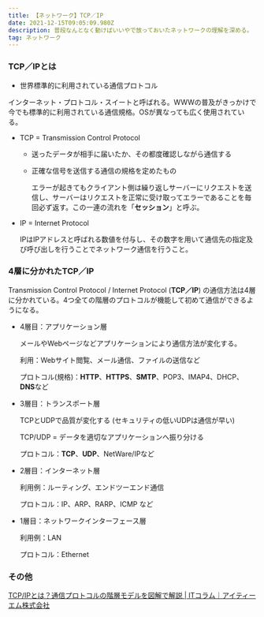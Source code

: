 ```yaml
---
title: 【ネットワーク】TCP／IP
date: 2021-12-15T09:05:09.980Z
description: 普段なんとなく動けばいいやで放っておいたネットワークの理解を深める。
tag: ネットワーク
---
```

### **TCP／IPとは**

* 世界標準的に利用されている通信プロトコル

インターネット・プロトコル・スイートと呼ばれる。WWWの普及がきっかけで今でも標準的に利用されている通信規格。OSが異なっても広く使用されている。

* TCP = Transmission Control Protocol

  * 送ったデータが相手に届いたか、その都度確認しながら通信する
  * 正確な信号を送信する通信の規格を定めたもの

    エラーが起きてもクライアント側は繰り返しサーバーにリクエストを送信し、サーバーはリクエストを正常に受け取ってエラーであることを毎回必ず返す。この一連の流れを「**セッション**」と呼ぶ。
    
* IP = Internet Protocol

    IPはIPアドレスと呼ばれる数値を付与し、その数字を用いて通信先の指定及び呼び出しを行うことでネットワーク通信を行うこと。



### 4層に分かれた**TCP／IP**

Transmission Control Protocol / Internet Protocol (**TCP／IP**) の通信方法は4層に分かれている。4つ全ての階層のプロトコルが機能して初めて通信ができるようになる。

* 4層目：アプリケーション層

    メールやWebページなどアプリケーションにより通信方法が変化する。

    利用：Webサイト閲覧、メール通信、ファイルの送信など

    プロトコル(規格)：**HTTP**、**HTTPS**、**SMTP**、POP3、IMAP4、DHCP、**DNS**など
    
* 3層目：トランスポート層

    TCPとUDPで品質が変化する (セキュリティの低いUDPは通信が早い)

    TCP/UDP = データを適切なアプリケーションへ振り分ける

    プロトコル：**TCP**、**UDP**、NetWare/IPなど
    
* 2層目：インターネット層

    利用例：ルーティング、エンドツーエンド通信

    プロトコル：IP、ARP、RARP、ICMP など
    
* 1層目：ネットワークインターフェース層

    利用例：LAN

    プロトコル：Ethernet
    

### その他

[TCP/IPとは？通信プロトコルの階層モデルを図解で解説 | ITコラム｜アイティーエム株式会社](https://www.itmanage.co.jp/column/tcp-ip-protocol/)